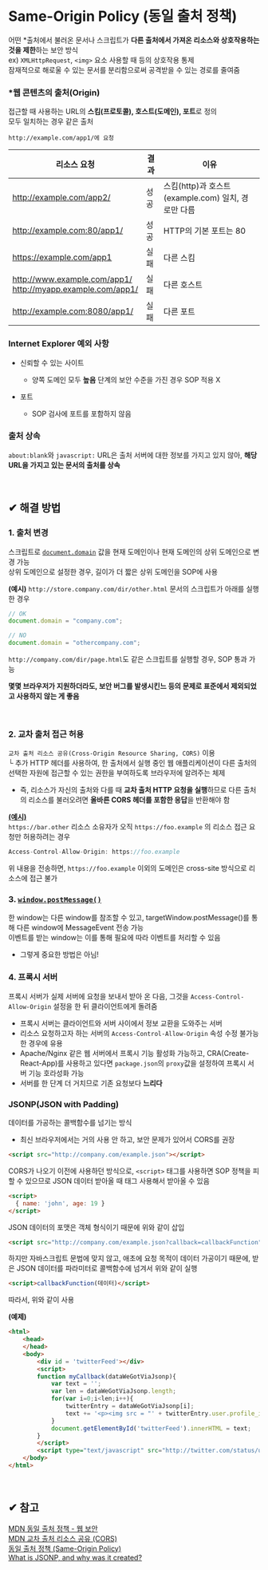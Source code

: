 # Same-Origin Policy (동일 출처 정책)

어떤 *출처에서 불러온 문서나 스크립트가 **다른 출처에서 가져온 리소스와 상호작용하는 것을 제한**하는 보안 방식   
ex) `XMLHttpRequest`, `<img>` 요소 사용할 때 등의 상호작용 통제   
잠재적으로 해로울 수 있는 문서를 분리함으로써 공격받을 수 있는 경로를 줄여줌

### *웹 콘텐츠의 출처(Origin)
접근할 때 사용하는 URL의 **스킴(프로토콜), 호스트(도메인), 포트**로 정의   
모두 일치하는 경우 같은 출처   

`http://example.com/app1/에 요청`

|리소스 요청|결과|이유|
|----------|----|----|
|http://example.com/app2/|성공|스킴(http)과 호스트(example.com) 일치, 경로만 다름|
|http://example.com:80/app1/|성공|HTTP의 기본 포트는 80|
|https://example.com/app1|실패|다른 스킴|
|http://www.example.com/app1/ <br/> http://myapp.example.com/app1/|실패|다른 호스트|
|http://example.com:8080/app1/|실패|다른 포트|

### Internet Explorer 예외 사항
- 신뢰할 수 있는 사이트
  - 양쪽 도메인 모두 **높음** 단계의 보안 수준을 가진 경우 SOP 적용 X

- 포트
  - SOP 검사에 포트를 포함하지 않음

### 출처 상속
`about:blank`와 `javascript:` URL은 출처 서버에 대한 정보를 가지고 있지 않아, **해당 URL을 가지고 있는 문서의 출처를 상속**

<br/>

## ✔ 해결 방법
### 1. 출처 변경
스크립트로 [`document.domain`](https://developer.mozilla.org/ko/docs/Web/API/Document/domain) 값을 현재 도메인이나 현재 도메인의 상위 도메인으로 변경 가능   
상위 도메인으로 설정한 경우, 길이가 더 짧은 상위 도메인을 SOP에 사용

**(예시)**
`http://store.company.com/dir/other.html` 문서의 스크립트가 아래를 실행한 경우

```javascript
// OK
document.domain = "company.com";

// NO
document.domain = "othercompany.com";
```

`http://company.com/dir/page.html`도 같은 스크립트를 실행할 경우, SOP 통과 가능


**몇몇 브라우저가 지원하더라도, 보안 버그를 발생시킨느 등의 문제로 표준에서 제외되었고 사용하지 않는 게 좋음**

<br/>

### 2. 교차 출처 접근 허용
`교차 출처 리소스 공유(Cross-Origin Resource Sharing, CORS)` 이용   
└ 추가 HTTP 헤더를 사용하여, 한 출처에서 실행 중인 웹 애플리케이션이 다른 출처의 선택한 자원에 접근할 수 있는 권한을 부여하도록 브라우저에 알려주는 체제

- 즉, 리소스가 자신의 출처와 다를 때 **교차 출처 HTTP 요청을 실행**하므로 다른 출처의 리소스를 불러오려면 **올바른 CORS 헤더를 포함한 응답**을 반환해야 함

**[(예시)](https://developer.mozilla.org/ko/docs/Web/HTTP/CORS#%EC%A0%91%EA%B7%BC_%EC%A0%9C%EC%96%B4_%EC%8B%9C%EB%82%98%EB%A6%AC%EC%98%A4_%EC%98%88%EC%A0%9C)**  
`https://bar.other` 리소스 소유자가 오직 `https://foo.example` 의 리소스 접근 요청만 허용하려는 경우

```javascript
Access-Control-Allow-Origin: https://foo.example
```

위 내용을 전송하면, `https://foo.example` 이외의 도메인은 cross-site 방식으로 리소스에 접근 불가

### 3. [`window.postMessage()`](https://developer.mozilla.org/ko/docs/Web/API/Window/postMessage)
한 window는 다른 window를 참조할 수 있고, targetWindow.postMessage()를 통해 다른 window에 MessageEvent 전송 가능   
이벤트를 받는 window는 이를 통해 필요에 따라 이벤트를 처리할 수 있음

- 그렇게 중요한 방법은 아님!

### 4. 프록시 서버
프록시 서버가 실제 서버에 요청을 보내서 받아 온 다음, 그것을 `Access-Control-Allow-Origin` 설정을 한 뒤 클라이언트에게 돌려줌

- 프록시 서버는 클라이언트와 서버 사이에서 정보 교환을 도와주는 서버
- 리소스 요청하고자 하는 서버의 `Access-Control-Allow-Origin` 속성 수정 불가능한 경우에 유용
- Apache/Nginx 같은 웹 서버에서 프록시 기능 활성화 가능하고, CRA(Create-React-App)를 사용하고 있다면 `package.json`의 `proxy`값을 설정하여 프록시 서버 기능 호라성화 가능
- 서버를 한 단계 더 거치므로 기존 요청보다 **느리다**


### JSONP(JSON with Padding)
데이터를 가공하는 콜백함수를 넘기는 방식

- 최신 브라우저에서는 거의 사용 안 하고, 보안 문제가 있어서 CORS를 권장

```html
<script src="http://company.com/example.json"></script>
```
CORS가 나오기 이전에 사용하던 방식으로, `<script>` 태그를 사용하면 SOP 정책을 피할 수 있으므로 JSON 데이터 받아올 때 태그 사용해서 받아올 수 있음

```html
<script>
  { name: 'john', age: 19 }
</script>
```

JSON 데이터의 포맷은 객체 형식이기 때문에 위와 같이 삽입   

```html
<script src="http://company.com/example.json?callback=callbackFunction"></script>
```

하지만 자바스크립트 문법에 맞지 않고, 애초에 요청 목적이 데이터 가공이기 때문에, 받은 JSON 데이터를 파라미터로 콜백함수에 넘겨서 위와 같이 실행   

```html
<script>callbackFunction(데이터)</script>
```

따라서, 위와 같이 사용

**(예제)**
```html
<html>
    <head>
    </head>
    <body>
        <div id = 'twitterFeed'></div>
        <script>
        function myCallback(dataWeGotViaJsonp){
            var text = '';
            var len = dataWeGotViaJsonp.length;
            for(var i=0;i<len;i++){
                twitterEntry = dataWeGotViaJsonp[i];
                text += '<p><img src = "' + twitterEntry.user.profile_image_url_https +'"/>' + twitterEntry['text'] + '</p>'
            }
            document.getElementById('twitterFeed').innerHTML = text;
        }
        </script>
        <script type="text/javascript" src="http://twitter.com/status/user_timeline/padraicb.json?count=10&callback=myCallback"></script>
    </body>
</html>
```

<br/>

## ✔ 참고
[MDN 동일 출처 정책 - 웹 보안](https://developer.mozilla.org/ko/docs/Web/Security/Same-origin_policy)   
[MDN 교차 출처 리소스 공유 (CORS)](https://developer.mozilla.org/ko/docs/Web/HTTP/CORS)   
[동일 출처 정책 (Same-Origin Policy)](https://github.com/baeharam/Must-Know-About-Frontend/blob/main/Notes/security/sop.md)   
[What is JSONP, and why was it created?](https://stackoverflow.com/questions/2067472/what-is-jsonp-and-why-was-it-created)